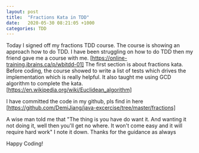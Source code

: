 ```yaml
---
layout: post
title:  "Fractions Kata in TDD"
date:   2020-05-30 08:21:05 +1000
categories: TDD
---
```

Today I signed off my fractions TDD course. 
The course is showing an approach how to do TDD. I have been struggling on how to do TDD then my friend gave 
me a course with me. 
[https://online-training.jbrains.ca/p/wbitdd-01]
The first section is about fractions kata. Before coding, the course showed to write a list of tests which drives 
the implementation which is really helpful. 
It also taught me using GCD algorithm to complete the kata. 
[https://en.wikipedia.org/wiki/Euclidean_algorithm]

I have committed the code in my github, pls find in here 
[https://github.com/DemiJiang/java-excercise/tree/master/fractions]

A wise man told me that "The thing is you have do want it. And wanting it not doing it, well then
you'll get no where. It won't come easy and it will require hard work" I note it down. Thanks for the guidance as always 

Happy Coding!